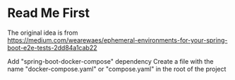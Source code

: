# Read Me First

The original idea is from  
https://medium.com/wearewaes/ephemeral-environments-for-your-spring-boot-e2e-tests-2dd84a1cab22

Add "spring-boot-docker-compose" dependency
Create a file with the name "docker-compose.yaml" or "compose.yaml" in the root of the project
